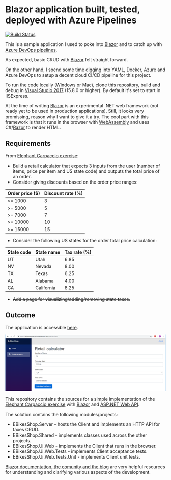 # Blazor application built, tested, deployed with Azure Pipelines
[![Build Status](https://dev.azure.com/costinmorariu/BlazorInAction/_apis/build/status/stonemonkey.BlazorInAction)](https://dev.azure.com/costinmorariu/BlazorInAction/_build/latest?definitionId=5)

This is a sample application I used to poke into [Blazor](https://blazor.net/) and to catch up with [Azure DevOps pipelines](https://azure.microsoft.com/en-us/services/devops/pipelines/). 

As expected, basic CRUD with [Blazor](https://blazor.net/) felt straight forward. 

On the other hand, I spend some time digging into YAML, Docker, Azure and Azure DevOps to setup a decent cloud CI/CD pipeline for this project. 

To run the code locally (Windows or Mac), clone this repository, build and debug in [Visual Studio 2017](https://visualstudio.microsoft.com/downloads/) (15.8.0 or higher). By default it's set to start in IISExpress.

At the time of writing [Blazor](https://github.com/aspnet/Blazor) is an experimental .NET web framework (not ready yet to be used in production applications). Still, it looks very promissing, reason why I want to give it a try. The cool part with this framework is that it runs in the browser with [WebAssembly](https://webassembly.org/) and uses C#/[Razor](https://docs.microsoft.com/en-us/aspnet/core/mvc/views/razor?view=aspnetcore-2.1) to render HTML.

## Requirements
From [Elephant Carpaccio exercise](http://alistair.cockburn.us/Elephant+Carpaccio+exercise): 
*   Build a retail calculator that expects 3 inputs from the user (number of items, price per item and US state code) and outputs the total price of an order.
*   Consider giving discounts based on the order price ranges:

| Order price ($) | Discount rate (%)  
| --------------- | -----------------  
| >= 1000         | 3                  
| >= 5000         | 5                  
| >= 7000         | 7                  
| >= 10000        | 10                 
| >= 15000        | 15                

*   Consider the following US states for the order total price calculation:

| State code | State name | Tax rate (%)  
| ---------- | ---------- | ------------  
| UT         | Utah       | 6.85          
| NV         | Nevada     | 8.00          
| TX         | Texas      | 6.25          
| AL         | Alabama    | 4.00          
| CA         | California | 8.25          

*   ~~Add a page for visualizing/adding/removing state taxes.~~

## Outcome
The application is accessible [here](https://ebikesshopserver.azurewebsites.net/retailcalculator).

!["E-BikesShop Retail calculator"](./Images/ebikeshop_retailcalculatorpage.png)

This repository contains the sources for a simple implementation of the [Elephant Carpaccio exercise](http://alistair.cockburn.us/Elephant+Carpaccio+exercise) with [Blazor](https://blazor.net/) and [ASP.NET Web API](https://www.asp.net/web-api).

The solution contains the following modules/projects:
*   EBikesShop.Server - hosts the Client and implements an HTTP API for taxes CRUD.
*   EBikesShop.Shared - implements classes used across the other projects.
*   EBikesShop.Ui.Web - implements the Client that runs in the browser.
*   EBikesShop.Ui.Web.Tests - implements Client acceptance tests.
*   EBikesShop.Ui.Web.Tests.Unit - implements Client unit tests.

[Blazor documentation, the comunity and the blog](https://blazor.net/) are very helpful resources for understanding and clarifying various aspects of the development.
